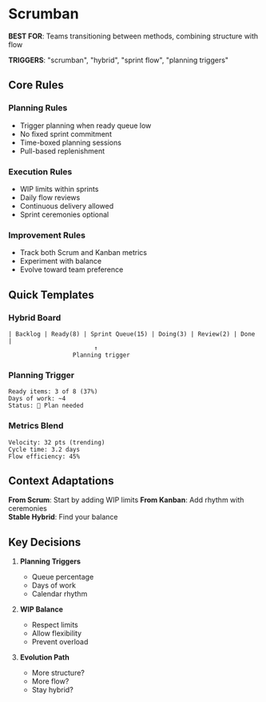 # Scrumban

**BEST FOR**: Teams transitioning between methods, combining structure with flow

**TRIGGERS**: "scrumban", "hybrid", "sprint flow", "planning triggers"

## Core Rules

### Planning Rules

- Trigger planning when ready queue low
- No fixed sprint commitment
- Time-boxed planning sessions
- Pull-based replenishment

### Execution Rules

- WIP limits within sprints
- Daily flow reviews
- Continuous delivery allowed
- Sprint ceremonies optional

### Improvement Rules

- Track both Scrum and Kanban metrics
- Experiment with balance
- Evolve toward team preference

## Quick Templates

### Hybrid Board

```text
| Backlog | Ready(8) | Sprint Queue(15) | Doing(3) | Review(2) | Done |
                        ↑
                  Planning trigger
```

### Planning Trigger

```text
Ready items: 3 of 8 (37%)
Days of work: ~4
Status: 🔴 Plan needed
```

### Metrics Blend

```text
Velocity: 32 pts (trending)
Cycle time: 3.2 days
Flow efficiency: 45%
```

## Context Adaptations

**From Scrum**: Start by adding WIP limits **From Kanban**: Add rhythm with ceremonies\
**Stable Hybrid**: Find your balance

## Key Decisions

1. **Planning Triggers**
   - Queue percentage
   - Days of work
   - Calendar rhythm

2. **WIP Balance**
   - Respect limits
   - Allow flexibility
   - Prevent overload

3. **Evolution Path**
   - More structure?
   - More flow?
   - Stay hybrid?
